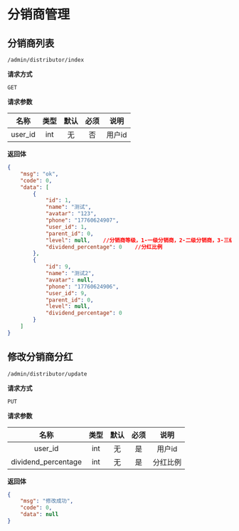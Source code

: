 # 分销商管理


## 分销商列表

`/admin/distributor/index`

**请求方式**

`GET`


**请求参数**

|  名称  |  类型  | 默认 | 必须 |         说明         |
| :----: | :----: | :--: | :--: | :------------------: |
|  user_id  | int |  无  |  否  |     用户id    |       
  


**返回体**

```json
{
    "msg": "ok",
    "code": 0,
    "data": [
        {
            "id": 1,
            "name": "测试",
            "avatar": "123",
            "phone": "17760624907",
            "user_id": 1,
            "parent_id": 0,
            "level": null,    //分销商等级，1-一级分销商，2-二级分销商，3-三级分销商
            "dividend_percentage": 0    //分红比例
        },
        {
            "id": 9,
            "name": "测试2",
            "avatar": null,
            "phone": "17760624906",
            "user_id": 9,
            "parent_id": 0,
            "level": null,
            "dividend_percentage": 0
        }
    ]
}
```


## 修改分销商分红

`/admin/distributor/update`

**请求方式**

`PUT`


**请求参数**

|  名称  |  类型  | 默认 | 必须 |         说明         |
| :----: | :----: | :--: | :--: | :------------------: |
|  user_id  | int |  无  |  是  |     用户id    |       
|  dividend_percentage  | int |  无  |  是  |     分红比例    |       
  


**返回体**

```json
{
    "msg": "修改成功",
    "code": 0,
    "data": null
}
```

